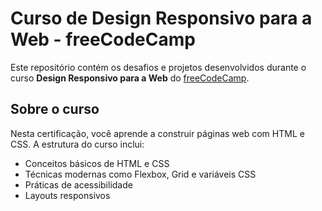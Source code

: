 # Curso de Design Responsivo para a Web - freeCodeCamp

Este repositório contém os desafios e projetos desenvolvidos durante o curso **Design Responsivo para a Web** do [freeCodeCamp](https://www.freecodecamp.org/learn/).

## Sobre o curso

Nesta certificação, você aprende a construir páginas web com HTML e CSS. A estrutura do curso inclui:

- Conceitos básicos de HTML e CSS
- Técnicas modernas como Flexbox, Grid e variáveis CSS
- Práticas de acessibilidade
- Layouts responsivos

